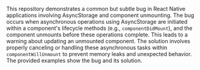 This repository demonstrates a common but subtle bug in React Native applications involving AsyncStorage and component unmounting. The bug occurs when asynchronous operations using AsyncStorage are initiated within a component's lifecycle methods (e.g., `componentDidMount`), and the component unmounts before these operations complete. This leads to a warning about updating an unmounted component.  The solution involves properly canceling or handling these asynchronous tasks within `componentWillUnmount` to prevent memory leaks and unexpected behavior.  The provided examples show the bug and its solution.